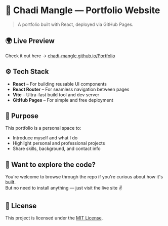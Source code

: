 # 💼 Chadi Mangle — Portfolio Website

> A portfolio built with React, deployed via GitHub Pages.

## 🌍 Live Preview

Check it out here → [chadi-mangle.github.io/Portfolio](https://chadi-mangle.github.io/Portfolio)

## ⚙️ Tech Stack

- **React** – For building reusable UI components
- **React Router** – For seamless navigation between pages
- **Vite** – Ultra-fast build tool and dev server
- **GitHub Pages** – For simple and free deployment

## 🎯 Purpose

This portfolio is a personal space to:

- Introduce myself and what I do
- Highlight personal and professional projects
- Share skills, background, and contact info

## 🧐 Want to explore the code?

You're welcome to browse through the repo if you're curious about how it's built.  
But no need to install anything — just visit the live site ✌️

## 📄 License

This project is licensed under the [MIT License](LICENSE).
